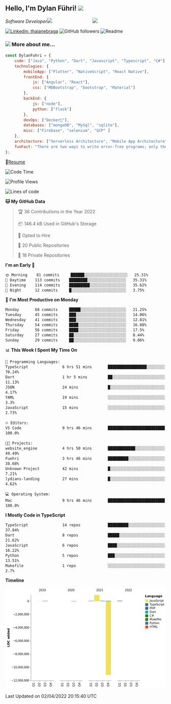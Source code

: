 <h2>Hello, I'm Dylan Führi! <img src="https://media.giphy.com/media/12oufCB0MyZ1Go/giphy.gif" width="50"></h2>
<img align='right' src="https://media.giphy.com/media/836HiJc7pgzy8iNXCn/giphy.gif" width="230">
<p><em>Software Developer</a><img src="https://media.giphy.com/media/WUlplcMpOCEmTGBtBW/giphy.gif" width="30"> 
</em></p>

[![Linkedin: thaianebraga](https://img.shields.io/badge/-Dylan-blue?style=flat-square&logo=Linkedin&logoColor=white&link=https://www.linkedin.com/in/dylan-fuhri/)](https://www.linkedin.com/in/dylan-fuhri/)
![GitHub followers](https://img.shields.io/github/followers/HibiZA?style=social)
![Readme](https://github.com/HibiZA/HibiZA/workflows/Readme/badge.svg)

### <img src="https://media.giphy.com/media/VgCDAzcKvsR6OM0uWg/giphy.gif" width="50"> More about me...  

```javascript
const DylanFuhri = {
    code: ["Java", "Python", "Dart", "Javascript", "Typescript", "C#"],
    technologies: {
        mobileApp: ["Flutter", "NativeScript", "React Native"],
        frontEnd: {
            js: ["Angular", "React"],
            css: ["MDBootstrap", "bootstrap", "Material"]
        },
        backEnd: {
            js: ["node"],
            python: ["flask"]
        },
        devOps: ["Docker🐳"],
        databases: ["mongoDB", "MySql", "sqlite"],
        misc: ["Firebase", "selenium", "GCP" ]
    },
    architecture: ["Serverless Architecture", "Mobile App Architecture"],
    funFact: "There are two ways to write error-free programs; only the third one works"
};
```
📝[Resume](https://drive.google.com/file/d/1RjxKCcvUeoyYgnL_eCwQ9zay77Ayr0Xu/view?usp=sharing)
<!--START_SECTION:waka-->
![Code Time](http://img.shields.io/badge/Code%20Time-851%20hrs%2040%20mins-blue)

![Profile Views](http://img.shields.io/badge/Profile%20Views-0-blue)

![Lines of code](https://img.shields.io/badge/From%20Hello%20World%20I%27ve%20Written-3%20Million%20lines%20of%20code-blue)

**🐱 My GitHub Data** 

> 🏆 36 Contributions in the Year 2022
 > 
> 📦 146.4 kB Used in GitHub's Storage 
 > 
> 💼 Opted to Hire
 > 
> 📜 20 Public Repositories 
 > 
> 🔑 18 Private Repositories  
 > 
**I'm an Early 🐤** 

```text
🌞 Morning    81 commits     ██████░░░░░░░░░░░░░░░░░░░   25.31% 
🌆 Daytime    113 commits    ████████░░░░░░░░░░░░░░░░░   35.31% 
🌃 Evening    114 commits    █████████░░░░░░░░░░░░░░░░   35.62% 
🌙 Night      12 commits     █░░░░░░░░░░░░░░░░░░░░░░░░   3.75%

```
📅 **I'm Most Productive on Monday** 

```text
Monday       68 commits     █████░░░░░░░░░░░░░░░░░░░░   21.25% 
Tuesday      45 commits     ███░░░░░░░░░░░░░░░░░░░░░░   14.06% 
Wednesday    41 commits     ███░░░░░░░░░░░░░░░░░░░░░░   12.81% 
Thursday     54 commits     ████░░░░░░░░░░░░░░░░░░░░░   16.88% 
Friday       56 commits     ████░░░░░░░░░░░░░░░░░░░░░   17.5% 
Saturday     27 commits     ██░░░░░░░░░░░░░░░░░░░░░░░   8.44% 
Sunday       29 commits     ██░░░░░░░░░░░░░░░░░░░░░░░   9.06%

```


📊 **This Week I Spent My Time On** 

```text
💬 Programming Languages: 
TypeScript               6 hrs 51 mins       █████████████████░░░░░░░░   70.24% 
Dart                     1 hr 5 mins         ██░░░░░░░░░░░░░░░░░░░░░░░   11.13% 
JSON                     24 mins             █░░░░░░░░░░░░░░░░░░░░░░░░   4.17% 
YAML                     19 mins             ░░░░░░░░░░░░░░░░░░░░░░░░░   3.3% 
JavaScript               15 mins             ░░░░░░░░░░░░░░░░░░░░░░░░░   2.73%

🔥 Editors: 
VS Code                  9 hrs 46 mins       █████████████████████████   100.0%

🐱‍💻 Projects: 
website_engine           4 hrs 50 mins       ████████████░░░░░░░░░░░░░   49.49% 
Fuehri                   3 hrs 46 mins       █████████░░░░░░░░░░░░░░░░   38.68% 
Unknown Project          42 mins             █░░░░░░░░░░░░░░░░░░░░░░░░   7.21% 
lydians-landing          27 mins             █░░░░░░░░░░░░░░░░░░░░░░░░   4.62%

💻 Operating System: 
Mac                      9 hrs 46 mins       █████████████████████████   100.0%

```

**I Mostly Code in TypeScript** 

```text
TypeScript               14 repos            █████████░░░░░░░░░░░░░░░░   37.84% 
Dart                     8 repos             █████░░░░░░░░░░░░░░░░░░░░   21.62% 
JavaScript               6 repos             ████░░░░░░░░░░░░░░░░░░░░░   16.22% 
Python                   5 repos             ███░░░░░░░░░░░░░░░░░░░░░░   13.51% 
Makefile                 1 repo              ░░░░░░░░░░░░░░░░░░░░░░░░░   2.7%

```


**Timeline**

![Chart not found](https://raw.githubusercontent.com/HibiZA/HibiZA/master/charts/bar_graph.png) 


 Last Updated on 02/04/2022 20:15:40 UTC
<!--END_SECTION:waka-->
